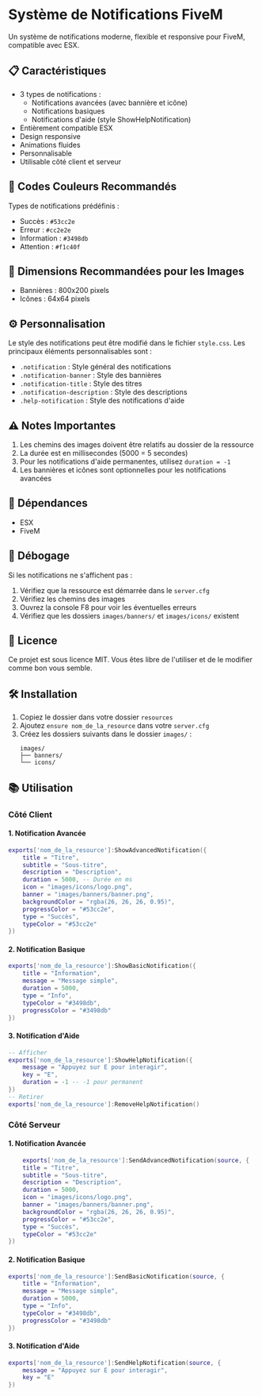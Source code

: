 # Système de Notifications FiveM

Un système de notifications moderne, flexible et responsive pour FiveM, compatible avec ESX.

## 📋 Caractéristiques

- 3 types de notifications :
  - Notifications avancées (avec bannière et icône)
  - Notifications basiques
  - Notifications d'aide (style ShowHelpNotification)
- Entièrement compatible ESX
- Design responsive
- Animations fluides
- Personnalisable
- Utilisable côté client et serveur


## 🎨 Codes Couleurs Recommandés

Types de notifications prédéfinis :
- Succès : `#53cc2e`
- Erreur : `#cc2e2e`
- Information : `#3498db`
- Attention : `#f1c40f`

## 📏 Dimensions Recommandées pour les Images

- Bannières : 800x200 pixels
- Icônes : 64x64 pixels

## ⚙️ Personnalisation

Le style des notifications peut être modifié dans le fichier `style.css`. Les principaux éléments personnalisables sont :

- `.notification` : Style général des notifications
- `.notification-banner` : Style des bannières
- `.notification-title` : Style des titres
- `.notification-description` : Style des descriptions
- `.help-notification` : Style des notifications d'aide

## ⚠️ Notes Importantes

1. Les chemins des images doivent être relatifs au dossier de la ressource
2. La durée est en millisecondes (5000 = 5 secondes)
3. Pour les notifications d'aide permanentes, utilisez `duration = -1`
4. Les bannières et icônes sont optionnelles pour les notifications avancées

## 🔧 Dépendances

- ESX
- FiveM

## 🐛 Débogage

Si les notifications ne s'affichent pas :
1. Vérifiez que la ressource est démarrée dans le `server.cfg`
2. Vérifiez les chemins des images
3. Ouvrez la console F8 pour voir les éventuelles erreurs
4. Vérifiez que les dossiers `images/banners/` et `images/icons/` existent

## 📄 Licence

Ce projet est sous licence MIT. Vous êtes libre de l'utiliser et de le modifier comme bon vous semble.

## 🛠️ Installation

1. Copiez le dossier dans votre dossier `resources`
2. Ajoutez `ensure nom_de_la_resource` dans votre `server.cfg`
3. Créez les dossiers suivants dans le dossier `images/` :
   ```
   images/
   ├── banners/
   └── icons/
   ```

## 📚 Utilisation

### Côté Client

#### 1. Notification Avancée

```lua
exports['nom_de_la_resource']:ShowAdvancedNotification({
    title = "Titre",
    subtitle = "Sous-titre",
    description = "Description",
    duration = 5000, -- Durée en ms
    icon = "images/icons/logo.png",
    banner = "images/banners/banner.png",
    backgroundColor = "rgba(26, 26, 26, 0.95)",
    progressColor = "#53cc2e",
    type = "Succès",
    typeColor = "#53cc2e"
})
```

#### 2. Notification Basique

```lua
exports['nom_de_la_resource']:ShowBasicNotification({
    title = "Information",
    message = "Message simple",
    duration = 5000,
    type = "Info",
    typeColor = "#3498db",
    progressColor = "#3498db"
})
```

#### 3. Notification d'Aide

```lua
-- Afficher
exports['nom_de_la_resource']:ShowHelpNotification({
    message = "Appuyez sur E pour interagir",
    key = "E",
    duration = -1 -- -1 pour permanent
})
-- Retirer
exports['nom_de_la_resource']:RemoveHelpNotification()
```

### Côté Serveur

#### 1. Notification Avancée

```lua
    exports['nom_de_la_resource']:SendAdvancedNotification(source, {
    title = "Titre",
    subtitle = "Sous-titre",
    description = "Description",
    duration = 5000,
    icon = "images/icons/logo.png",
    banner = "images/banners/banner.png",
    backgroundColor = "rgba(26, 26, 26, 0.95)",
    progressColor = "#53cc2e",
    type = "Succès",
    typeColor = "#53cc2e"
})
``` 

#### 2. Notification Basique

```lua
exports['nom_de_la_resource']:SendBasicNotification(source, {
    title = "Information",
    message = "Message simple",
    duration = 5000,
    type = "Info",
    typeColor = "#3498db",
    progressColor = "#3498db"
})
```

#### 3. Notification d'Aide

```lua
exports['nom_de_la_resource']:SendHelpNotification(source, {
    message = "Appuyez sur E pour interagir",
    key = "E"
})
``` 


